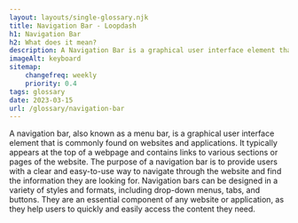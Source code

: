 ```yaml
--- 
layout: layouts/single-glossary.njk
title: Navigation Bar - Loopdash
h1: Navigation Bar
h2: What does it mean?
description: A Navigation Bar is a graphical user interface element that displays a list of links to different pages or sections of a website, typically located at the top of a WordPress website.
imageAlt: keyboard
sitemap:
	changefreq: weekly
	priority: 0.4
tags: glossary
date: 2023-03-15
url: /glossary/navigation-bar
---
```


A navigation bar, also known as a menu bar, is a graphical user interface element that is commonly found on websites and applications. It typically appears at the top of a webpage and contains links to various sections or pages of the website. The purpose of a navigation bar is to provide users with a clear and easy-to-use way to navigate through the website and find the information they are looking for. Navigation bars can be designed in a variety of styles and formats, including drop-down menus, tabs, and buttons. They are an essential component of any website or application, as they help users to quickly and easily access the content they need.
